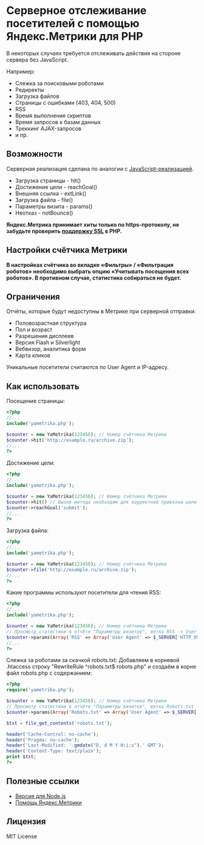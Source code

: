 # Серверное отслеживание посетителей с помощью Яндекс.Метрики для PHP

В некоторых случаях требуется отслеживать действия на стороне сервера без JavaScript.

Например:
+ Слежка за поисковыми роботами
+ Редиректы
+ Загрузка файлов
+ Страницы с ошибками (403, 404, 500)
+ RSS
+ Время выполнения скриптов
+ Время запросов к базам данных
+ Треккинг AJAX-запросов
+ и пр.

## Возможности
Серверная реализация сделана по аналогии с [JavaScript-реализацией](http://help.yandex.ru/metrika/?id=1113052).
+ Загрузка страницы - hit()
+ Достижение цели - reachGoal()
+ Внешняя ссылка - extLink()
+ Загрузка файла - file()
+ Параметры визита - params()
+ Неотказ - notBounce()
 
**Яндекс.Метрика принимает хиты только по https-протоколу, не забудьте проверить [поддержку SSL](https://github.com/hcodes/server_yametrika/blob/master/yametrika.php#L283) в PHP.**

## Настройки счётчика Метрики
**В настройках счётчика во вкладке «Фильтры» / «Фильтрация роботов» необходимо выбрать опцию «Учитывать посещения всех роботов». В противном случае, статистика собираться не будет.**

## Ограничения
Отчёты, которые будут недоступны в Метрике при серверной отправки:
+ Половозрастная структура
+ Пол и возраст
+ Разрешения дисплеев
+ Версия Flash и Silverlight
+ Вебвизор, аналитика форм
+ Карта кликов

Уникальные посетители считаются по User Agent и IP-адресу.


## Как использовать
Посещение страницы:
  ```PHP
<?php
//...
include('yametrika.php');

$counter = new YaMetrika(123456); // Номер счётчика Метрики
$counter->hit('http://example.ru/archive.zip');
//...
?>
  ```

Достижение цели:
  ```PHP
<?php
//...
include('yametrika.php');

$counter = new YaMetrika(123456); // Номер счётчика Метрики
$counter->hit() // Вызов метода необходим для корректной привязки цели к визиту
$counter->reachGoal('submit');
//...
?>
  ```

Загрузка файла:
  ```PHP
<?php
//...
include('yametrika.php');

$counter = new YaMetrika(123456); // Номер счётчика Метрики
$counter->file('http://example.ru/archive.zip');
//...
?>
  ```

Какие программы используют посетители для чтения RSS:
  ```PHP
<?php
//...
include('yametrika.php');

$counter = new YaMetrika(123456); // Номер счётчика Метрики
// Просмотр статистики в отчёте "Параметры визитов", ветка RSS -> User Agent
$counter->params(Array('RSS' => Array('User Agent' => $_SERVER['HTTP_USER_AGENT'])));
//...
?>
  ```

Слежка за роботами за скачкой robots.txt:
Добавляем в корневой .htaccess строку "RewriteRule ^robots.txt$ robots.php" и создаём в корне файл robots.php с содержанием:
  ```PHP
<?php
require('yametrika.php');

$counter = new YaMetrika(123456); // Номер счётчика Метрики
// Просмотр статистики в отчёте "Параметры визитов", ветка Robots.txt -> User Agent
$counter->params(Array('Robots.txt' => Array('User Agent' => $_SERVER['HTTP_USER_AGENT'])));

$txt = file_get_contents('robots.txt');

header('Cache-Control: no-cache');
header('Pragma: no-cache');
header('Last-Modified: '.gmdate("D, d M Y H:i:s").' GMT');
header('Content-Type: text/plain');
print $txt;
?>
  ```

## Полезные ссылки
+ [Версия для Node.js](https://github.com/hcodes/server_yametrika_nodejs/)
+ [Помощь Яндекс.Метрики](https://help.yandex.ru/metrika/)


## Лицензия
MIT License
